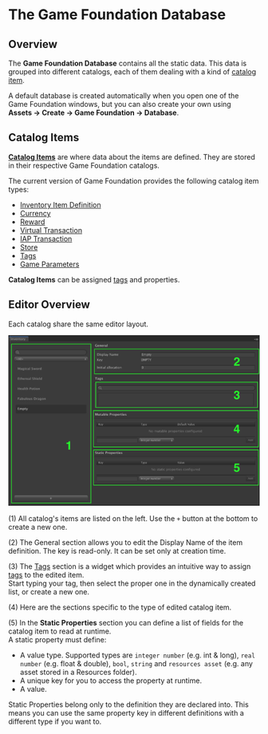 # The Game Foundation Database

## Overview

The __Game Foundation Database__ contains all the static data.
This data is grouped into different catalogs, each of them dealing with a kind of [catalog item].

A default database is created automatically when you open one of the Game Foundation windows, but you can also create your own using __Assets → Create → Game Foundation → Database__.

## Catalog Items

__[Catalog Items]__ are where data about the items are defined.
They are stored in their respective Game Foundation catalogs.

The current version of Game Foundation provides the following catalog item types:

- [Inventory Item Definition]
- [Currency]
- [Reward]
- [Virtual Transaction]
- [IAP Transaction]
- [Store]
- [Tags]
- [Game Parameters]

__Catalog Items__ can be assigned [tags] and properties.

## Editor Overview

Each catalog share the same editor layout.

![Catalog item generic editor](images/catalog-item-generic-editor.png)

(1) All catalog's items are listed on the left.
  Use the `+` button at the bottom to create a new one.

(2) The General section allows you to edit the Display Name of the item definition.
  The key is read-only. It can be set only at creation time.

(3) The [Tags] section is a widget which provides an intuitive way to assign [tags] to the edited item.  
  Start typing your tag, then select the proper one in the dynamically created list, or create a new one.

(4) Here are the sections specific to the type of edited catalog item. 

(5) In the **Static Properties** section you can define a list of fields for the catalog item to read at runtime.\
  A static property must define:
  - A value type. Supported types are `integer number` (e.g. int & long), `real number` (e.g. float & double), `bool`, `string` and `resources asset` (e.g. any asset stored in a Resources folder).
  - A unique key for you to access the property at runtime.
  - A value.

  Static Properties belong only to the definition they are declared into.
  This means you can use the same property key in different definitions with a different type if you want to.










[catalog item]:  #Catalog-Items
[catalog items]: #Catalog-Items

[inventory item definition]: CatalogItems/InventoryItemDefinition.md

[currency]: CatalogItems/Currency.md

[reward]: CatalogItems/Reward.md

[virtual transaction]: CatalogItems/VirtualTransaction.md

[iap transaction]: CatalogItems/IAPTransaction.md

[store]: CatalogItems/Store.md

[tags]: CatalogItems/Tag.md

[game parameters]: CatalogItems/GameParameter.md
